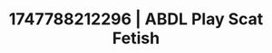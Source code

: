 ---
categories:
- Tasteful nudity
- Naughty expression
- Full-body chills
- Punk lovers
- Erotic silhouette
image: /assets/images/1747788212296.jpg
layout: post
seo:
  description: Featured content with high-quality ABDL Play, Scat Fetish. HD images
    available.
  keywords: ABDL Play, Scat Fetish
  og_image: /assets/images/1747788212296.jpg
  schema_type: VisualArtwork
tags:
- ABDL Play
- Scat Fetish
- '#1747788212296'
title: 1747788212296 | ABDL Play Scat Fetish
---